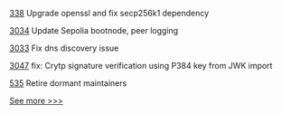 
[338](https://github.com/hyperledger-labs/private-data-objects/pull/338) Upgrade openssl and fix secp256k1 dependency

[3034](https://github.com/hyperledger/besu/pull/3034) Update Sepolia bootnode, peer logging

[3033](https://github.com/hyperledger/besu/pull/3033) Fix dns discovery issue 

[3047](https://github.com/hyperledger/aries-framework-go/pull/3047) fix: Crytp signature verification using P384 key from JWK import 

[535](https://github.com/hyperledger/fabric-samples/pull/535) Retire dormant maintainers


[See more >>>](https://start-here.hyperledger.org/pull-requests)
